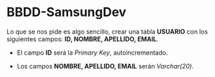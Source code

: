 # BBDD-SamsungDev

Lo que se nos pide es algo sencillo, crear una tabla **USUARIO** con los siguientes campos: **ID, NOMBRE, APELLIDO, EMAIL**.

  - El campo **ID** será la *Primary Key*, autoincrementado.

  - Los campos **NOMBRE, APELLIDO, EMAIL** serán *Varchar(20)*.
